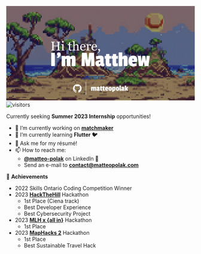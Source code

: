 ![Hi there, I'm Matthew](./assets/banner.png)
![visitors](https://visitor-badge.laobi.icu/badge?page_id=github/matteopolak)

Currently seeking **Summer 2023 Internship** opportunities!

- 🔭 I’m currently working on **[matchmaker](https://github.com/matteopolak/matchmaker)**
- 🌱 I’m currently learning **Flutter 🐦**
- 💬 Ask me for my résumé!
- 📫 How to reach me:
  - **[@matteo-polak](https://linkedin.com/in/matteo-polak)** on LinkedIn 💼
  - Send an e-mail to **[contact@matteopolak.com](mailto:contact@matteopolak.com)**

🌟 **Achievements**

- 2022 Skills Ontario Coding Competition Winner
- 2023 **[HackTheHill](https://hack-the-hill.devpost.com/)** Hackathon
  - 1st Place (Ciena track)
  - Best Developer Experience
  - Best Cybersecurity Project
- 2023 **[MLH x {all in}](https://all-in-hackathon.devpost.com/)** Hackathon
  - 1st Place
- 2023 **[MapHacks 2](https://maphacks-2.devpost.com/)** Hackathon
  - 1st Place
  - Best Sustainable Travel Hack
